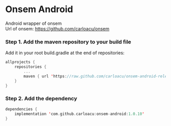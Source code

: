 Onsem Android
=============

Android wrapper of onsem<br/>
Url of onsem: https://github.com/carloacu/onsem

### Step 1. Add the maven repository to your build file
Add it in your root build.gradle at the end of repositories:
```Kotlin
allprojects {
    repositories {
        ...
        maven { url 'https://raw.github.com/carloacu/onsem-android-releases/master' }
    }
}
```

### Step 2. Add the dependency
```Kotlin
dependencies {
    implementation 'com.github.carloacu:onsem-android:1.0.10'
}
```
